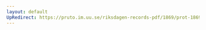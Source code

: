 ```yaml
---
layout: default
UpRedirect: https://pruto.im.uu.se/riksdagen-records-pdf/1869/prot-1869--ak--407/prot-1869--ak--407_003.pdf
---
```

